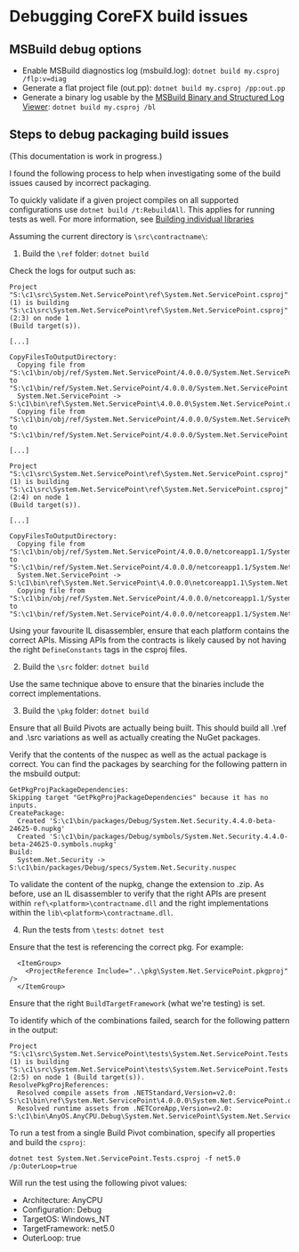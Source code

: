 Debugging CoreFX build issues
========================================

## MSBuild debug options

* Enable MSBuild diagnostics log (msbuild.log):
`dotnet build my.csproj /flp:v=diag`
* Generate a flat project file (out.pp):
`dotnet build my.csproj /pp:out.pp`
* Generate a binary log usable by the [MSBuild Binary and Structured Log Viewer](http://msbuildlog.com/):
`dotnet build my.csproj /bl`

## Steps to debug packaging build issues

(This documentation is work in progress.)

I found the following process to help when investigating some of the build issues caused by incorrect packaging.

To quickly validate if a given project compiles on all supported configurations use `dotnet build /t:RebuildAll`. This applies for running tests as well. For more information, see [Building individual libraries](../../building/libraries/README.md#building-individual-libraries)

Assuming the current directory is `\src\contractname\`:

1. Build the `\ref` folder: `dotnet build`


Check the logs for output such as:
```
Project "S:\c1\src\System.Net.ServicePoint\ref\System.Net.ServicePoint.csproj" (1) is building "S:\c1\src\System.Net.ServicePoint\ref\System.Net.ServicePoint.csproj" (2:3) on node 1
(Build target(s)).

[...]

CopyFilesToOutputDirectory:
  Copying file from "S:\c1\bin/obj/ref/System.Net.ServicePoint/4.0.0.0/System.Net.ServicePoint.dll" to "S:\c1\bin/ref/System.Net.ServicePoint/4.0.0.0/System.Net.ServicePoint.dll".
  System.Net.ServicePoint -> S:\c1\bin\ref\System.Net.ServicePoint\4.0.0.0\System.Net.ServicePoint.dll
  Copying file from "S:\c1\bin/obj/ref/System.Net.ServicePoint/4.0.0.0/System.Net.ServicePoint.pdb" to "S:\c1\bin/ref/System.Net.ServicePoint/4.0.0.0/System.Net.ServicePoint.pdb".

[...]

Project "S:\c1\src\System.Net.ServicePoint\ref\System.Net.ServicePoint.csproj" (1) is building "S:\c1\src\System.Net.ServicePoint\ref\System.Net.ServicePoint.csproj" (2:4) on node 1
(Build target(s)).

[...]

CopyFilesToOutputDirectory:
  Copying file from "S:\c1\bin/obj/ref/System.Net.ServicePoint/4.0.0.0/netcoreapp1.1/System.Net.ServicePoint.dll" to "S:\c1\bin/ref/System.Net.ServicePoint/4.0.0.0/netcoreapp1.1/System.Net.ServicePoint.dll".
  System.Net.ServicePoint -> S:\c1\bin\ref\System.Net.ServicePoint\4.0.0.0\netcoreapp1.1\System.Net.ServicePoint.dll
  Copying file from "S:\c1\bin/obj/ref/System.Net.ServicePoint/4.0.0.0/netcoreapp1.1/System.Net.ServicePoint.pdb" to "S:\c1\bin/ref/System.Net.ServicePoint/4.0.0.0/netcoreapp1.1/System.Net.ServicePoint.pdb".
```

Using your favourite IL disassembler, ensure that each platform contains the correct APIs. Missing APIs from the contracts is likely caused by not having the right `DefineConstants` tags in the csproj files.

2. Build the `\src` folder: `dotnet build`

Use the same technique above to ensure that the binaries include the correct implementations.

3. Build the `\pkg` folder: `dotnet build`

Ensure that all Build Pivots are actually being built. This should build all .\ref and .\src variations as well as actually creating the NuGet packages.

Verify that the contents of the nuspec as well as the actual package is correct. You can find the packages by searching for the following pattern in the msbuild output:

```
GetPkgProjPackageDependencies:
Skipping target "GetPkgProjPackageDependencies" because it has no inputs.
CreatePackage:
  Created 'S:\c1\bin/packages/Debug/System.Net.Security.4.4.0-beta-24625-0.nupkg'
  Created 'S:\c1\bin/packages/Debug/symbols/System.Net.Security.4.4.0-beta-24625-0.symbols.nupkg'
Build:
  System.Net.Security -> S:\c1\bin/packages/Debug/specs/System.Net.Security.nuspec
```

To validate the content of the nupkg, change the extension to .zip. As before, use an IL disassembler to verify that the right APIs are present within `ref\<platform>\contractname.dll` and the right implementations within the `lib\<platform>\contractname.dll`.

4. Run the tests from `\tests`: `dotnet test`

Ensure that the test is referencing the correct pkg. For example:
```
  <ItemGroup>
    <ProjectReference Include="..\pkg\System.Net.ServicePoint.pkgproj" />
  </ItemGroup>
```

Ensure that the right `BuildTargetFramework` (what we're testing) is set.

To identify which of the combinations failed, search for the following pattern in the output:

```
Project "S:\c1\src\System.Net.ServicePoint\tests\System.Net.ServicePoint.Tests.csproj" (1) is building "S:\c1\src\System.Net.ServicePoint\tests\System.Net.ServicePoint.Tests.csproj"
(2:5) on node 1 (Build target(s)).
ResolvePkgProjReferences:
  Resolved compile assets from .NETStandard,Version=v2.0: S:\c1\bin\ref\System.Net.ServicePoint\4.0.0.0\System.Net.ServicePoint.dll
  Resolved runtime assets from .NETCoreApp,Version=v2.0: S:\c1\bin\AnyOS.AnyCPU.Debug\System.Net.ServicePoint\System.Net.ServicePoint.dll
```

To run a test from a single Build Pivot combination, specify all properties and build the `csproj`:

```
dotnet test System.Net.ServicePoint.Tests.csproj -f net5.0 /p:OuterLoop=true
```
Will run the test using the following pivot values:
* Architecture: AnyCPU
* Configuration: Debug
* TargetOS: Windows_NT
* TargetFramework: net5.0
* OuterLoop: true
